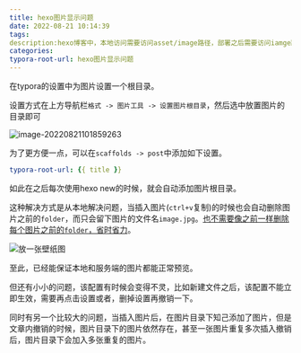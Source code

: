 ```yaml
---
title: hexo图片显示问题
date: 2022-08-21 10:14:39
tags:
description:hexo博客中，本地访问需要访问asset/image路径，部署之后需要访问iamge路径
categories:
typora-root-url: hexo图片显示问题
---
```


在typora的设置中为图片设置一个根目录。

设置方式在上方导航栏`格式 -> 图片工具 -> 设置图片根目录`，然后选中放置图片的目录即可 

![image-20220821101859263](image-20220821101859263.png)

为了更方便一点，可以在`scaffolds -> post`中添加如下设置。

```yaml
typora-root-url: {{ title }}
```

如此在之后每次使用hexo new的时候，就会自动添加图片根目录。

这种解决方式是从本地解决问题，当插入图片(`ctrl+v`复制)的时候也会自动删除图片之前的`folder`，而只会留下图片的文件名`image.jpg`。[也不需要像之前一样删除每个图片之前的`folder`，省时省力](https://buzuosheng.com/%E5%8D%9A%E5%AE%A2/hexo%E5%8D%9A%E5%AE%A2%E5%A6%82%E4%BD%95%E6%8F%92%E5%85%A5%E5%9B%BE%E7%89%87/#hexo%E4%B8%8ETypora%E7%9A%84%E5%AE%8C%E7%BE%8E%E7%BB%93%E5%90%88)。

![放一张壁纸图](/QQ图片20210426005912.jpg)

至此，已经能保证本地和服务端的图片都能正常预览。

但还有小小的问题，该配置有时候会变得不灵，比如新建文件之后，该配置不能立即生效，需要再点击设置或者，删掉设置再撤销一下。

同时有另一个比较大的问题，当插入图片后，在图片目录下知己添加了图片，但是文章内撤销的时候，图片目录下的图片依然存在，甚至一张图片重复多次插入撤销后，图片目录下会加入多张重复的图片。


